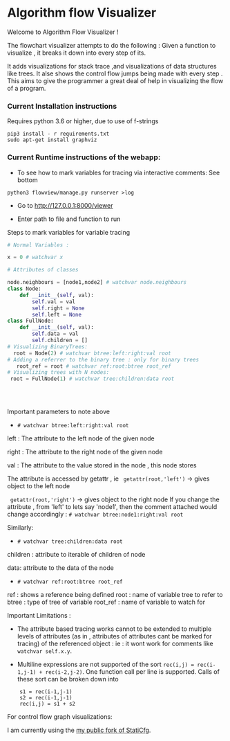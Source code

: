 # Algorithm flow Visualizer


Welcome to Algorithm Flow Visualizer ! 

The flowchart visualizer attempts to do the following : Given a function to visualize , it breaks it down into every step of its.

It adds visualizations for stack trace ,and visualizations of data structures like trees.
It alse shows the control flow jumps being made with every step . This aims to give the programmer a great deal of help in 
visualizing the flow of a program.


### Current Installation instructions

Requires python 3.6 or higher, due to use of f-strings

```
pip3 install - r requirements.txt
sudo apt-get install graphviz
```

### Current Runtime instructions of the webapp:

* To see how to mark variables for tracing via interactive comments: See bottom


``` 
python3 flowview/manage.py runserver >log
```

* Go to http://127.0.0.1:8000/viewer
    
* Enter path to file and function to run

Steps to mark variables for variable tracing 
    
```python
# Normal Variables :

x = 0 # watchvar x

# Attributes of classes 

node.neighbours = [node1,node2] # watchvar node.neighbours
class Node:
    def __init__(self, val):
        self.val = val
        self.right = None
        self.left = None
class FullNode:
    def __init__(self, val):
        self.data = val
        self.children = []
# Visualizing BinaryTrees:
  root = Node(2) # watchvar btree:left:right:val root
# Adding a referrer to the binary tree : only for binary trees
   root_ref = root # watchvar ref:root:btree root_ref
# Visualizing trees with N nodes:
 root = FullNode(1) # watchvar tree:children:data root
   
   
     
```
   Important parameters to note above
   
   * ```# watchvar btree:left:right:val root```
   
   left : The attribute to the left node of the given node
   
   right : The attribute to the right node of the given node
   
   val : The attribute to the value stored in the node , this node stores 
   
   The attribute is accessed by getattr , ie
   ``` getattr(root,'left')``` -> gives object to the left node
   
   ``` getattr(root,'right')``` -> gives object to the right node
   If you change the attribute , from 'left' to lets say 'node1', then the comment attached would change 
   accordingly : ```# watchvar btree:node1:right:val root```
   
   Similarly:
   
   * ```# watchvar tree:children:data root``` 
   
   children : attribute to iterable of children of node
   
   data: attribute to the data of the node
   
   * ```# watchvar ref:root:btree root_ref```
   
   ref : shows a reference being defined
   root : name of variable tree to refer to 
   btree : type of tree of variable
   root_ref : name of variable to watch for

Important Limitations :

* The attribute based tracing works cannot to be extended to multiple levels of attributes (as in , attributes of attributes cant be marked for tracing) of the referenced object :
 ie : it wont work for comments like ```watchvar self.x.y```.

* Multiline expressions are not supported  of the sort ```rec(i,j) = rec(i-1,j-1) + rec(i-2,j-2)```.
One function call per line is supported. Calls of these sort can be broken down into

``` 
    s1 = rec(i-1,j-1) 
    s2 = rec(i-1,j-1)
    rec(i,j) = s1 + s2
```

For control flow graph visualizations: 

I am currently using the [my public fork of StatiCfg](https://github.com/vishwesh-D-kumar/staticfg).
 